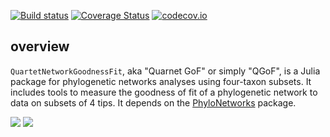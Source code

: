 [![Build status](https://github.com/cecileane/QuartetNetworkGoodnessFit.jl/workflows/CI/badge.svg?branch=master)](https://github.com/cecileane/QuartetNetworkGoodnessFit.jl/actions)
[![Coverage Status](https://coveralls.io/repos/cecileane/QuartetNetworkGoodnessFit.jl/badge.svg?branch=master&service=github)](https://coveralls.io/github/cecileane/QuartetNetworkGoodnessFit.jl?branch=master)
[![codecov.io](http://codecov.io/github/cecileane/QuartetNetworkGoodnessFit.jl/coverage.svg?branch=master)](http://codecov.io/github/cecileane/QuartetNetworkGoodnessFit.jl?branch=master)

## overview

`QuartetNetworkGoodnessFit`, aka "Quarnet GoF" or simply "QGoF",
is a Julia package for phylogenetic networks analyses using four-taxon subsets.
It includes tools to measure the
goodness of fit of a phylogenetic network to data on subsets of 4 tips.
It depends on the [PhyloNetworks](https://github.com/crsl4/PhyloNetworks.jl)
package.

[![](https://img.shields.io/badge/docs-stable-blue.svg)](https://cecileane.github.io/QuartetNetworkGoodnessFit.jl/stable)
[![](https://img.shields.io/badge/docs-dev-blue.svg)](https://cecileane.github.io/QuartetNetworkGoodnessFit.jl/dev)
